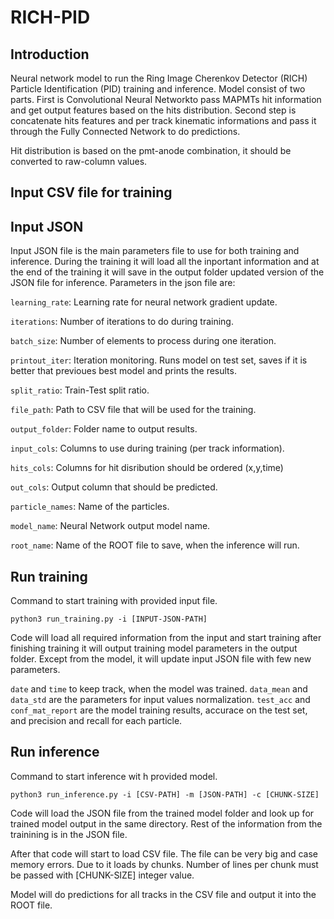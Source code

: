 # RICH-PID


## Introduction

Neural network model to run the Ring Image Cherenkov Detector (RICH) Particle Identification (PID) training and inference. Model consist of two parts. First is Convolutional Neural Networkto pass MAPMTs hit information and get output features based on the hits distribution. Second step is concatenate hits features and per track kinematic informations and pass it through the Fully Connected Network to do predictions.

Hit distribution is based on the pmt-anode combination, it should be converted to raw-column values. 

## Input CSV file for training

## Input JSON

Input JSON file is the main parameters file to use for both training and inference. During the training it will load all the inportant information and at the end of the training it will save in the output folder updated version of the JSON file for inference. Parameters in the json file are:

`learning_rate`: Learning rate for neural network gradient update.

`iterations`: Number of iterations to do during training.

`batch_size`: Number of elements to process during one iteration.

`printout_iter`: Iteration monitoring. Runs model on test set, saves if it is better that previoues best model and prints the results.

`split_ratio`: Train-Test split ratio.

`file_path`: Path to CSV file that will be used for the training.

`output_folder`: Folder name to output results.

`input_cols`: Columns to use during training (per track information).

`hits_cols`: Columns for hit disribution should be ordered (x,y,time)

`out_cols`: Output column that should be predicted.

`particle_names`: Name of the particles.

`model_name`: Neural Network output model name.

`root_name`: Name of the ROOT file to save, when the inference will run.

## Run training

Command to start training with provided input file. 

`python3 run_training.py -i [INPUT-JSON-PATH]`

Code will load all required information from the input and start training after finishing training it will output training model parameters in the output folder. Except from the model, it will update input JSON file with few new parameters.

`date` and `time` to keep track, when the model was trained.
`data_mean` and `data_std` are the parameters for input values normalization.
`test_acc` and `conf_mat_report` are the model training results, accurace on the test set, and precision and recall for each particle.

## Run inference

Command to start inference wit h provided model.

`python3 run_inference.py -i [CSV-PATH] -m [JSON-PATH] -c [CHUNK-SIZE]`

Code will load the JSON file from the trained model folder and look up for trained model output in the same directory. Rest of the information from the trainining is in the JSON file. 

After that code will start to load CSV file. The file can be very big and case memory errors. Due to it loads by chunks. Number of lines per chunk must be passed with [CHUNK-SIZE] integer value. 

Model will do predictions for all tracks in the CSV file and output it into the ROOT file.





